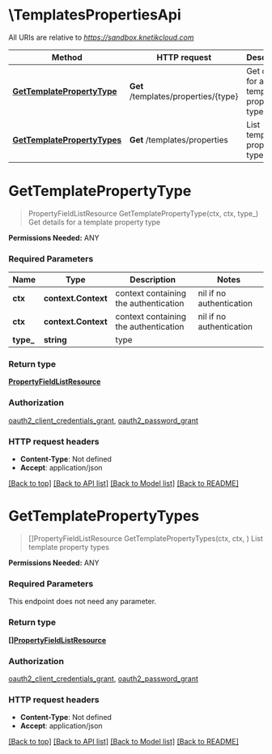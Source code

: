 # \TemplatesPropertiesApi

All URIs are relative to *https://sandbox.knetikcloud.com*

Method | HTTP request | Description
------------- | ------------- | -------------
[**GetTemplatePropertyType**](TemplatesPropertiesApi.md#GetTemplatePropertyType) | **Get** /templates/properties/{type} | Get details for a template property type
[**GetTemplatePropertyTypes**](TemplatesPropertiesApi.md#GetTemplatePropertyTypes) | **Get** /templates/properties | List template property types


# **GetTemplatePropertyType**
> PropertyFieldListResource GetTemplatePropertyType(ctx, ctx, type_)
Get details for a template property type

<b>Permissions Needed:</b> ANY

### Required Parameters

Name | Type | Description  | Notes
------------- | ------------- | ------------- | -------------
 **ctx** | **context.Context** | context containing the authentication | nil if no authentication
 **ctx** | **context.Context** | context containing the authentication | nil if no authentication
  **type_** | **string**| type | 

### Return type

[**PropertyFieldListResource**](PropertyFieldListResource.md)

### Authorization

[oauth2_client_credentials_grant](../README.md#oauth2_client_credentials_grant), [oauth2_password_grant](../README.md#oauth2_password_grant)

### HTTP request headers

 - **Content-Type**: Not defined
 - **Accept**: application/json

[[Back to top]](#) [[Back to API list]](../README.md#documentation-for-api-endpoints) [[Back to Model list]](../README.md#documentation-for-models) [[Back to README]](../README.md)

# **GetTemplatePropertyTypes**
> []PropertyFieldListResource GetTemplatePropertyTypes(ctx, ctx, )
List template property types

<b>Permissions Needed:</b> ANY

### Required Parameters
This endpoint does not need any parameter.

### Return type

[**[]PropertyFieldListResource**](PropertyFieldListResource.md)

### Authorization

[oauth2_client_credentials_grant](../README.md#oauth2_client_credentials_grant), [oauth2_password_grant](../README.md#oauth2_password_grant)

### HTTP request headers

 - **Content-Type**: Not defined
 - **Accept**: application/json

[[Back to top]](#) [[Back to API list]](../README.md#documentation-for-api-endpoints) [[Back to Model list]](../README.md#documentation-for-models) [[Back to README]](../README.md)

